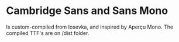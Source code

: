 # Cambridge Sans and Sans Mono
Is custom-compiled from Iosevka, and inspired by Aperçu Mono.
The compiled TTF's are on /dist folder.